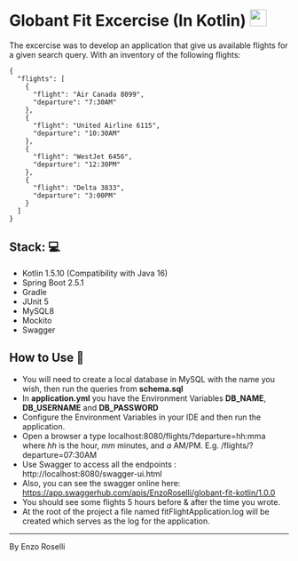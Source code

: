 # Globant Fit Excercise (In Kotlin) <img src="https://cdn.jsdelivr.net/npm/programming-languages-logos/src/kotlin/kotlin.png" height="30">

The excercise was to develop an application that give us available flights for a given search query. With an inventory of the following flights:

```
{
  "flights": [
    {
      "flight": "Air Canada 8099",
      "departure": "7:30AM"
    },
    {
      "flight": "United Airline 6115",
      "departure": "10:30AM"
    },
    {
      "flight": "WestJet 6456",
      "departure": "12:30PM"
    },
    {
      "flight": "Delta 3833",
      "departure": "3:00PM"
    }
  ]
}

```

## Stack: :computer:

- Kotlin 1.5.10 (Compatibility with Java 16)
- Spring Boot 2.5.1
- Gradle
- JUnit 5
- MySQL8
- Mockito
- Swagger

## How to Use :pencil:

- You will need to create a local database in MySQL with the name you wish, then run the queries from **schema.sql**
- In **application.yml** you have the Environment Variables **DB_NAME**, **DB_USERNAME** and **DB_PASSWORD**
- Configure the Environment Variables in your IDE and then run the application.
- Open a browser a type localhost:8080/flights/?departure=hh:mma where *hh* is the hour, *mm* minutes, and *a* AM/PM. E.g. /flights/?departure=07:30AM
- Use Swagger to access all the endpoints : http://localhost:8080/swagger-ui.html
- Also, you can see the swagger online here: https://app.swaggerhub.com/apis/EnzoRoselli/globant-fit-kotlin/1.0.0 
- You should see some flights 5 hours before & after the time you wrote.
- At the root of the project a file named fitFlightApplication.log will be created which serves as the log for the application.

---
By Enzo Roselli
